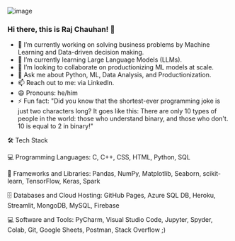 ![image](https://user-images.githubusercontent.com/77205464/223228077-e2a22fca-997b-4ba6-9af3-c4b9f8501066.png)

### Hi there, this is Raj Chauhan! 👋

<!--
**A00447694/A00447694** is a ✨ _special_ ✨ repository because its `README.md` (this file) appears on your GitHub profile.
-->

- 🔭 I’m currently working on solving business problems by Machine Learning and Data-driven decision making. 
- 🌱 I’m currently learning Large Language Models (LLMs).
- 👯 I’m looking to collaborate on productionizing ML models at scale.
- 💬 Ask me about Python, ML, Data Analysis, and Productionization.
- 📫 Reach out to me: via LinkedIn.
- 😄 Pronouns: he/him
- ⚡ Fun fact: "Did you know that the shortest-ever programming joke is just two characters long? It goes like this: There are only 10 types of people in the world: those who understand binary, and those who don't. 10 is equal to 2 in binary!"

🛠️ Tech Stack

💻 Programming Languages:
C,
C++,
CSS,
HTML,
Python,
SQL

🧰 Frameworks and Libraries:
Pandas,
NumPy,
Matplotlib,
Seaborn,
scikit-learn,
TensorFlow,
Keras,
Spark

🗄️ Databases and Cloud Hosting:
GitHub Pages,
Azure SQL DB,
Heroku,
Streamlit,
MongoDB,
MySQL,
Firebase

💻 Software and Tools:
PyCharm,
Visual Studio Code,
Jupyter,
Spyder,
Colab,
Git,
Google Sheets,
Postman,
Stack Overflow ;) 
